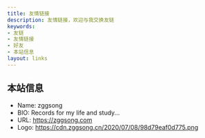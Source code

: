 ```yaml
---
title: 友情链接
description: 友情链接，欢迎与我交换友链
keywords:
- 友链
- 友情链接
- 好友
- 本站信息
layout: links
---
```



## 本站信息

- Name: zggsong
- BIO: Records for my life and study...
- URL: https://zggsong.com
- Logo: https://cdn.zggsong.cn/2020/07/08/98d79eaf0d775.png
